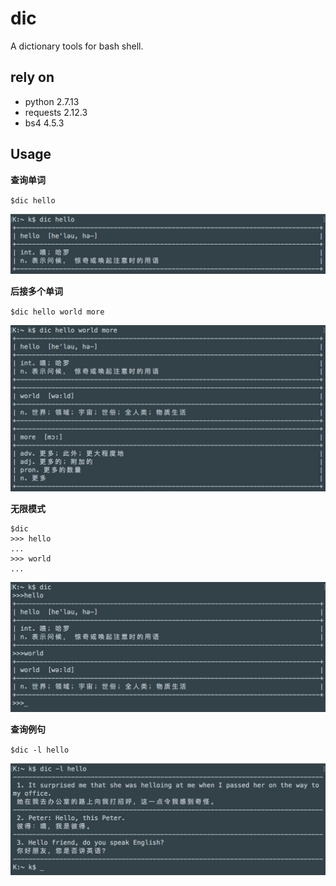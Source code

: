 # dic
A dictionary tools for bash shell.

## rely on
- python 2.7.13
- requests 2.12.3
- bs4 4.5.3

## Usage

**查询单词**

`$dic hello`

![screenshot](images/show1.png)

**后接多个单词**

`$dic hello world more`

![screenshot](images/show2.png)

**无限模式**

```
$dic
>>> hello
...
>>> world
...
```

![screenshot](images/show3.png)

**查询例句**

`$dic -l hello`

![screenshot](images/show4.png)
